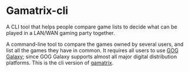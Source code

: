 # Gamatrix-cli

A CLI tool that helps people compare game lists to decide what can be played in a LAN/WAN
gaming party together.

A command-line tool to compare the games owned by several users, and list
all the games they have in common. It requires all users to
use [GOG Galaxy](https://www.gog.com/galaxy); since GOG Galaxy
supports almost all major digital distribution platforms. This is the cli
version of [gamatrix](https://github.com/eniklas/gamatrix).

